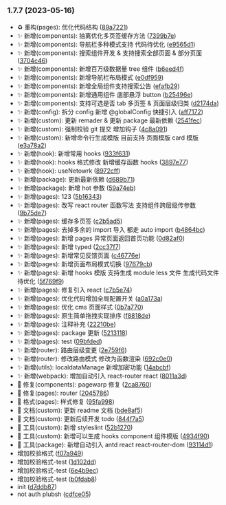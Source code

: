 ## <small>1.7.7 (2023-05-16)</small>

- ♻️ 重构(pages): 优化代码结构 ([89a7221](https://github.com/2401345934/webpack-react-demo/commit/89a7221))
- ✨ 新增(components): 抽离优化多页签缓存方法 ([7399b7e](https://github.com/2401345934/webpack-react-demo/commit/7399b7e))
- ✨ 新增(components): 导航栏多种模式支持 代码待优化 ([e9565d1](https://github.com/2401345934/webpack-react-demo/commit/e9565d1))
- ✨ 新增(components): 搜索组件开发 \& 支持搜索全部页面 \& 部分页面 ([3704c46](https://github.com/2401345934/webpack-react-demo/commit/3704c46))
- ✨ 新增(components): 新增百万级数据量 tree 组件 ([b6eed4f](https://github.com/2401345934/webpack-react-demo/commit/b6eed4f))
- ✨ 新增(components): 新增导航栏布局模式 ([e0df959](https://github.com/2401345934/webpack-react-demo/commit/e0df959))
- ✨ 新增(components): 新增全局组件支持搜索公告 ([efafb29](https://github.com/2401345934/webpack-react-demo/commit/efafb29))
- ✨ 新增(components): 新增通用组件 底部悬浮 button ([b25496e](https://github.com/2401345934/webpack-react-demo/commit/b25496e))
- ✨ 新增(components): 支持可选是否 tab 多页签 \& 页面层级归类 ([d2174da](https://github.com/2401345934/webpack-react-demo/commit/d2174da))
- ✨ 新增(config): 拆分 config 新增 @globalConfig 快捷引入 ([aff7172](https://github.com/2401345934/webpack-react-demo/commit/aff7172))
- ✨ 新增(custom): 更新 remader \& 更新 package 最新依赖 ([2541fec](https://github.com/2401345934/webpack-react-demo/commit/2541fec))
- ✨ 新增(custom): 强制校验 git 提交 增加钩子 ([4c8a091](https://github.com/2401345934/webpack-react-demo/commit/4c8a091))
- ✨ 新增(custom): 新增命令行生成模版 目前支持 页面模版 card 模版 ([e3a78a2](https://github.com/2401345934/webpack-react-demo/commit/e3a78a2))
- ✨ 新增(hook): 新增常用 hooks ([933f631](https://github.com/2401345934/webpack-react-demo/commit/933f631))
- ✨ 新增(hook): hooks 格式修改 新增缓存函数 hooks ([3897e77](https://github.com/2401345934/webpack-react-demo/commit/3897e77))
- ✨ 新增(hook): useNetowrk ([8972cff](https://github.com/2401345934/webpack-react-demo/commit/8972cff))
- ✨ 新增(package): 更新最新依赖 ([d689b71](https://github.com/2401345934/webpack-react-demo/commit/d689b71))
- ✨ 新增(package): 新增 hot 参数 ([59a74eb](https://github.com/2401345934/webpack-react-demo/commit/59a74eb))
- ✨ 新增(pages): 123 ([5b16343](https://github.com/2401345934/webpack-react-demo/commit/5b16343))
- ✨ 新增(pages): 改写 react router 函数写法 支持组件跨层级传参数 ([9b75de7](https://github.com/2401345934/webpack-react-demo/commit/9b75de7))
- ✨ 新增(pages): 缓存多页签 ([c2b5ad5](https://github.com/2401345934/webpack-react-demo/commit/c2b5ad5))
- ✨ 新增(pages): 去掉多余的 import 导入 都走 auto import ([b4864bc](https://github.com/2401345934/webpack-react-demo/commit/b4864bc))
- ✨ 新增(pages): 新增 pages 异常页面返回首页功能 ([0d82af0](https://github.com/2401345934/webpack-react-demo/commit/0d82af0))
- ✨ 新增(pages): 新增 typed ([2cc37f7](https://github.com/2401345934/webpack-react-demo/commit/2cc37f7))
- ✨ 新增(pages): 新增常见反馈页面 ([c46776e](https://github.com/2401345934/webpack-react-demo/commit/c46776e))
- ✨ 新增(pages): 新增页面布局模式切换 ([97679cb](https://github.com/2401345934/webpack-react-demo/commit/97679cb))
- ✨ 新增(pages): 新增 hooks 模版 支持生成 module less 文件 生成代码文件待优化 ([5f769f9](https://github.com/2401345934/webpack-react-demo/commit/5f769f9))
- ✨ 新增(pages): 修复引入 react ([c7b5e74](https://github.com/2401345934/webpack-react-demo/commit/c7b5e74))
- ✨ 新增(pages): 优化代码增加全局配置开关 ([a0a173a](https://github.com/2401345934/webpack-react-demo/commit/a0a173a))
- ✨ 新增(pages): 优化 cms 页面样式 ([0b7a770](https://github.com/2401345934/webpack-react-demo/commit/0b7a770))
- ✨ 新增(pages): 原生简单拖拽实现排序 ([f8818de](https://github.com/2401345934/webpack-react-demo/commit/f8818de))
- ✨ 新增(pages): 注释补充 ([22210be](https://github.com/2401345934/webpack-react-demo/commit/22210be))
- ✨ 新增(pages): package 更新 ([5213118](https://github.com/2401345934/webpack-react-demo/commit/5213118))
- ✨ 新增(pages): test ([09bfded](https://github.com/2401345934/webpack-react-demo/commit/09bfded))
- ✨ 新增(router): 路由层级变更 ([2e759f6](https://github.com/2401345934/webpack-react-demo/commit/2e759f6))
- ✨ 新增(router): 修改路由模式 修改为函数渲染 ([692c0e0](https://github.com/2401345934/webpack-react-demo/commit/692c0e0))
- ✨ 新增(utils): localdataManage 新增加密功能 ([14abcbf](https://github.com/2401345934/webpack-react-demo/commit/14abcbf))
- ✨ 新增(webpack): 增加自动引入 react-router react ([8011a3d](https://github.com/2401345934/webpack-react-demo/commit/8011a3d))
- 🐛 修复(components): pagewarp 修复 ([2ca8760](https://github.com/2401345934/webpack-react-demo/commit/2ca8760))
- 🐛 修复(pages): router ([2045786](https://github.com/2401345934/webpack-react-demo/commit/2045786))
- 💄 格式(pages): 样式修复 ([95fa998](https://github.com/2401345934/webpack-react-demo/commit/95fa998))
- 📝 文档(custom): 更新 readme 文档 ([bde8af5](https://github.com/2401345934/webpack-react-demo/commit/bde8af5))
- 📝 文档(custom): 更新后续开发 todo ([844f7a5](https://github.com/2401345934/webpack-react-demo/commit/844f7a5))
- 🔧 工具(custom): 新增 styleslint ([52b1270](https://github.com/2401345934/webpack-react-demo/commit/52b1270))
- 🔧 工具(custom): 新增可以生成 hooks component 组件模版 ([4934f90](https://github.com/2401345934/webpack-react-demo/commit/4934f90))
- 🔧 工具(package): 新增自动引入 antd react react-router-dom ([93114d1](https://github.com/2401345934/webpack-react-demo/commit/93114d1))
- 增加校验格式 ([f07a949](https://github.com/2401345934/webpack-react-demo/commit/f07a949))
- 增加校验格式-test ([1d102dd](https://github.com/2401345934/webpack-react-demo/commit/1d102dd))
- 增加校验格式-test ([6e4b9ec](https://github.com/2401345934/webpack-react-demo/commit/6e4b9ec))
- 增加校验格式-test ([b0fdab8](https://github.com/2401345934/webpack-react-demo/commit/b0fdab8))
- init ([d7ddb87](https://github.com/2401345934/webpack-react-demo/commit/d7ddb87))
- not auth plubsh ([cdfce05](https://github.com/2401345934/webpack-react-demo/commit/cdfce05))
